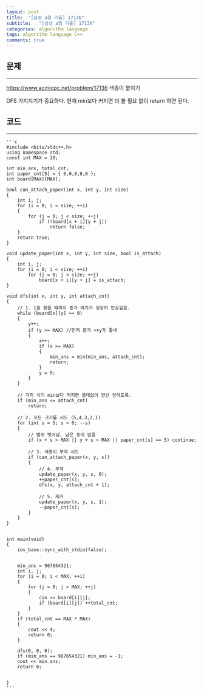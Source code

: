 ```yaml
---
layout: post
title:  "[삼성 a형 기출] 17136"
subtitle:   "[삼성 a형 기출] 17136"
categories: algorithm language 
tags: algorithm language C++
comments: true
---
```



## 문제 
---

<https://www.acmicpc.net/problem/17136> 색종이 붙이기 

DFS 가지치기가 중요하다. 현재 min보다 커지면 더 볼 필요 없이 return 하면 된다.

## 코드
---



    '''c
	#include <bits/stdc++.h> 
	using namespace std;
	const int MAX = 10;
	
	int min_ans, total_cnt;
	int paper_cnt[5] = { 0,0,0,0,0 };
	int board[MAX][MAX];
	
	bool can_attach_paper(int x, int y, int size)
	{
		int i, j;
		for (i = 0; i < size; ++i)
		{
			for (j = 0; j < size; ++j)
				if (!board[x + i][y + j])
					return false;
		}
		return true;
	}
	
	void update_paper(int x, int y, int size, bool is_attach)
	{
		int i, j;
		for (i = 0; i < size; ++i)
			for (j = 0; j < size; ++j)
				board[x + i][y + j] = is_attach;
	}
	
	void dfs(int x, int y, int attach_cnt)
	{
		// 1. 1을 찾을 때까지 증가 여기가 굉장히 인상깊음. 
		while (board[x][y] == 0)
		{
	        y++;
			if (y >= MAX) //먼저 증가 ++y가 좋네
			{
	            x++;
				if (x >= MAX)
				{
					min_ans = min(min_ans, attach_cnt);
					return;
				}
				y = 0;
			}
		}
	
		// 가지 치기 min보다 커지면 쓸데없이 연산 안하도록. 
		if (min_ans <= attach_cnt)
			return;
	
		// 2. 모든 크기를 시도 (5,4,3,2,1)
		for (int s = 5; s > 0; --s)
		{
			// 범위 벗어남, 남은 종이 없음
			if (x + s > MAX || y + s > MAX || paper_cnt[s] == 5) continue;
	
			// 3. 색종이 부착 시도
			if (can_attach_paper(x, y, s))
			{
				// 4. 부착
				update_paper(x, y, s, 0);
				++paper_cnt[s];
				dfs(x, y, attach_cnt + 1);
	
				// 5. 제거
				update_paper(x, y, s, 1);
				--paper_cnt[s];
			}
		}
	}
	
	
	int main(void)
	{
	    ios_base::sync_with_stdio(false);
	
	
		min_ans = 987654321;
		int i, j;
		for (i = 0; i < MAX; ++i)
		{
			for (j = 0; j < MAX; ++j)
			{
				cin >> board[i][j];
				if (board[i][j]) ++total_cnt;
			}
		}
		if (total_cnt == MAX * MAX)
		{
			cout << 4;
			return 0;
		}
	
		dfs(0, 0, 0);
		if (min_ans == 987654321) min_ans = -1;
		cout << min_ans;
		return 0;
	
	
	}
    '''

